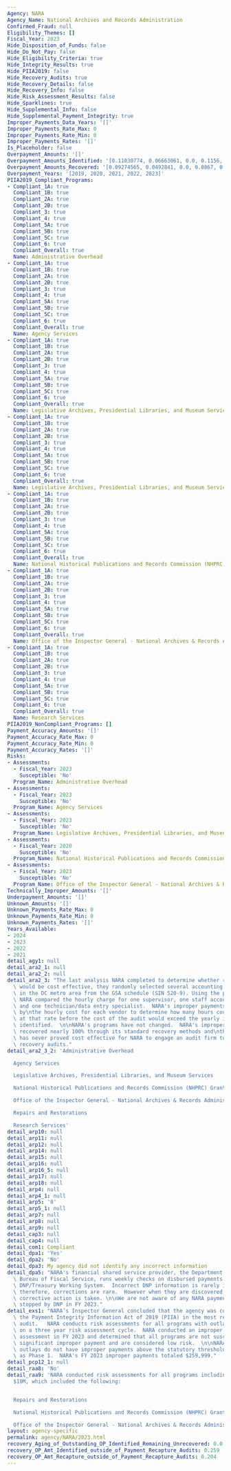 ```yaml
---
Agency: NARA
Agency_Name: National Archives and Records Administration
Confirmed_Fraud: null
Eligibility_Themes: []
Fiscal_Year: 2023
Hide_Disposition_of_Funds: false
Hide_Do_Not_Pay: false
Hide_Eligibility_Criteria: true
Hide_Integrity_Results: true
Hide_PIIA2019: false
Hide_Recovery_Audits: true
Hide_Recovery_Details: false
Hide_Recovery_Info: false
Hide_Risk_Assessment_Results: false
Hide_Sparklines: true
Hide_Supplemental_Info: false
Hide_Supplemental_Payment_Integrity: true
Improper_Payments_Data_Years: '[]'
Improper_Payments_Rate_Max: 0
Improper_Payments_Rate_Min: 0
Improper_Payments_Rates: '[]'
Is_Placeholder: false
Overpayment_Amounts: '[]'
Overpayment_Amounts_Identified: '[0.11030774, 0.06663061, 0.0, 0.1156, 0.259]'
Overpayment_Amounts_Recovered: '[0.09274565, 0.0492841, 0.0, 0.0867, 0.204]'
Overpayment_Years: '[2019, 2020, 2021, 2022, 2023]'
PIIA2019_Compliant_Programs:
- Compliant_1A: true
  Compliant_1B: true
  Compliant_2A: true
  Compliant_2B: true
  Compliant_3: true
  Compliant_4: true
  Compliant_5A: true
  Compliant_5B: true
  Compliant_5C: true
  Compliant_6: true
  Compliant_Overall: true
  Name: Administrative Overhead
- Compliant_1A: true
  Compliant_1B: true
  Compliant_2A: true
  Compliant_2B: true
  Compliant_3: true
  Compliant_4: true
  Compliant_5A: true
  Compliant_5B: true
  Compliant_5C: true
  Compliant_6: true
  Compliant_Overall: true
  Name: Agency Services
- Compliant_1A: true
  Compliant_1B: true
  Compliant_2A: true
  Compliant_2B: true
  Compliant_3: true
  Compliant_4: true
  Compliant_5A: true
  Compliant_5B: true
  Compliant_5C: true
  Compliant_6: true
  Compliant_Overall: true
  Name: Legislative Archives, Presidential Libraries, and Museum Services
- Compliant_1A: true
  Compliant_1B: true
  Compliant_2A: true
  Compliant_2B: true
  Compliant_3: true
  Compliant_4: true
  Compliant_5A: true
  Compliant_5B: true
  Compliant_5C: true
  Compliant_6: true
  Compliant_Overall: true
  Name: Legislative Archives, Presidential Libraries, and Museum Services
- Compliant_1A: true
  Compliant_1B: true
  Compliant_2A: true
  Compliant_2B: true
  Compliant_3: true
  Compliant_4: true
  Compliant_5A: true
  Compliant_5B: true
  Compliant_5C: true
  Compliant_6: true
  Compliant_Overall: true
  Name: National Historical Publications and Records Commission (NHPRC) Grants
- Compliant_1A: true
  Compliant_1B: true
  Compliant_2A: true
  Compliant_2B: true
  Compliant_3: true
  Compliant_4: true
  Compliant_5A: true
  Compliant_5B: true
  Compliant_5C: true
  Compliant_6: true
  Compliant_Overall: true
  Name: Office of the Inspector General - National Archives & Records Administration
- Compliant_1A: true
  Compliant_1B: true
  Compliant_2A: true
  Compliant_2B: true
  Compliant_3: true
  Compliant_4: true
  Compliant_5A: true
  Compliant_5B: true
  Compliant_5C: true
  Compliant_6: true
  Compliant_Overall: true
  Name: Research Services
PIIA2019_NonCompliant_Programs: []
Payment_Accuracy_Amounts: '[]'
Payment_Accuracy_Rate_Max: 0
Payment_Accuracy_Rate_Min: 0
Payment_Accuracy_Rates: '[]'
Risks:
- Assessments:
  - Fiscal_Year: 2023
    Susceptible: 'No'
  Program_Name: Administrative Overhead
- Assessments:
  - Fiscal_Year: 2023
    Susceptible: 'No'
  Program_Name: Agency Services
- Assessments:
  - Fiscal_Year: 2023
    Susceptible: 'No'
  Program_Name: Legislative Archives, Presidential Libraries, and Museum Services
- Assessments:
  - Fiscal_Year: 2020
    Susceptible: 'No'
  Program_Name: National Historical Publications and Records Commission (NHPRC) Grants
- Assessments:
  - Fiscal_Year: 2023
    Susceptible: 'No'
  Program_Name: Office of the Inspector General - National Archives & Records Administration
Technically_Improper_Amounts: '[]'
Underpayment_Amounts: '[]'
Unknown_Amounts: '[]'
Unknown_Payments_Rate_Max: 0
Unknown_Payments_Rate_Min: 0
Unknown_Payments_Rates: '[]'
Years_Available:
- 2024
- 2023
- 2022
- 2021
detail_agy1: null
detail_ara2_1: null
detail_ara2_2: null
detail_ara2_3: "The last analysis NARA completed to determine whether recovery audits\
  \ would be cost effective, they randomly selected several accounting firms located\
  \ in the DC metro area from the GSA schedule (SIN 520-9). Using the price list,\
  \ NARA compared the hourly charge for one supervisor, one staff accountant/analyst\
  \ and one technician/data entry specialist.  NARA's improper payments were divided\
  \ by\nthe hourly cost for each vendor to determine how many hours could be billed\
  \ at that rate before the cost of the audit would exceed the yearly improper payments\
  \ identified.  \n\nNARA's programs have not changed.  NARA's improper payments are\
  \ recovered nearly 100% through its standard recovery methods and\ntherefore, it\
  \ has never proved cost effective for NARA to engage an audit firm to conduct payment\
  \ recovery audits."
detail_ara2_3_2: 'Administrative Overhead

  Agency Services

  Legislative Archives, Presidential Libraries, and Museum Services

  National Historical Publications and Records Commission (NHPRC) Grants

  Office of the Inspector General - National Archives & Records Administration

  Repairs and Restorations

  Research Services'
detail_arp10: null
detail_arp11: null
detail_arp12: null
detail_arp14: null
detail_arp15: null
detail_arp16: null
detail_arp16_5: null
detail_arp17: null
detail_arp18: null
detail_arp4: null
detail_arp4_1: null
detail_arp5: '0'
detail_arp5_1: null
detail_arp7: null
detail_arp8: null
detail_arp9: null
detail_cap3: null
detail_cap4: null
detail_com1: Compliant
detail_dpa1: 'Yes'
detail_dpa2: 'No'
detail_dpa3: My agency did not identify any incorrect information
detail_dpa5: "NARA's financial shared service provider, the Department of Treasury,\
  \ Bureau of Fiscal Service, runs weekly checks on disbursed payments against the\
  \ DNP/Treasury Working System.  Incorrect DNP information is rarely identified and\
  \ therefore, corrections are rare.  However when they are discovered, immediate\
  \ corrective action is taken. \n\nWe are not aware of any NARA payments that were\
  \ stopped by DNP in FY 2023."
detail_exs1: "NARA’s Inspector General concluded that the agency was compliant with\
  \ the Payment Integrity Information Act of 2019 (PIIA) in the most recent compliance\
  \ audit.   NARA conducts risk assessments for all programs with outlays over $10M\
  \ on a three year risk assessment cycle.  NARA conducted an improper payment risk\
  \ assessment in FY 2023 and determined that all programs are not susceptible to\
  \ significant improper payment and are considered low risk.  \n\nNARA's program\
  \ outlays do not have improper payments above the statutory threshold and is classified\
  \ as Phase 1.  NARA's FY 2023 improper payments totaled $259,999."
detail_pcp12_1: null
detail_raa8: 'No'
detail_raa9: 'NARA conducted risk assessments for all programs including those under
  $10M, which included the following:


  Repairs and Restorations

  National Historical Publications and Records Commission (NHPRC) Grants

  Office of the Inspector General - National Archives & Records Administration'
layout: agency-specific
permalink: agency/NARA/2023.html
recovery_Aging_of_Outstanding_OP_Identified_Remaining_Unrecovered: 0.0
recovery_OP_Amt_Identified_outside_of_Payment_Recapture_Audits: 0.259
recovery_OP_Amt_Recapture_outside_of_Payment_Recapture_Audits: 0.204
---
```

